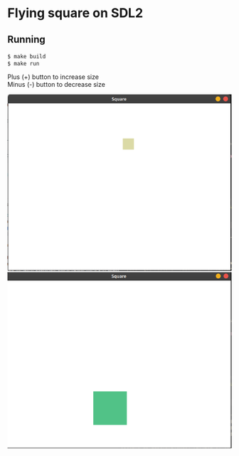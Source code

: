 # Flying square on SDL2
## Running
```
$ make build
$ make run
```
Plus (+) button to increase size\
Minus (-) button to decrease size

![example1](https://github.com/a-korkin/square/blob/main/example_1.png?raw=true)
![example2](https://github.com/a-korkin/square/blob/main/example_2.png?raw=true)
